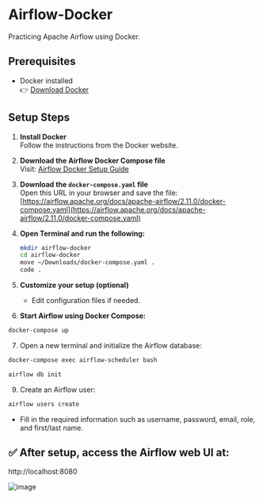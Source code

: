 # Airflow-Docker

Practicing Apache Airflow using Docker.

## Prerequisites

- Docker installed  
  👉 [Download Docker](https://www.docker.com/products/docker-desktop)

## Setup Steps

1. **Install Docker**  
   Follow the instructions from the Docker website.

2. **Download the Airflow Docker Compose file**  
   Visit: [Airflow Docker Setup Guide](https://airflow.apache.org/docs/apache-airflow/stable/howto/docker-compose/index.html)

3. **Download the `docker-compose.yaml` file**  
   Open this URL in your browser and save the file:  
   [https://airflow.apache.org/docs/apache-airflow/2.11.0/docker-compose.yaml](https://airflow.apache.org/docs/apache-airflow/2.11.0/docker-compose.yaml)

4. **Open Terminal and run the following:**

   ```bash
   mkdir airflow-docker
   cd airflow-docker
   move ~/Downloads/docker-compose.yaml .
   code .
   ```
5. **Customize your setup (optional)**
   - Edit configuration files if needed.

6. **Start Airflow using Docker Compose:**
  ```bash
  docker-compose up
  ```
7. Open a new terminal and initialize the Airflow database:
  ```bash
  docker-compose exec airflow-scheduler bash
  ```
  ```bash
  airflow db init
  ```
9. Create an Airflow user:
  ```bash
  airflow users create
  ```
  - Fill in the required information such as username, password, email, role, and first/last name.

## ✅ After setup, access the Airflow web UI at:
http://localhost:8080

![image](https://github.com/user-attachments/assets/5ba89d6b-3358-456b-bc15-0b98d4977e48)
